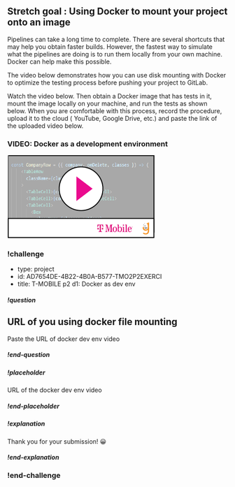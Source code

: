 ## Stretch goal : Using Docker to mount your project onto an image 


Pipelines can take a long time to complete. There are several shortcuts that may help you obtain faster builds.  However, the fastest way to simulate what the pipelines are doing is to run them locally from your own machine.  Docker can help make this possible. 

The video below demonstrates how you can use disk mounting with Docker to optimize the testing process before pushing your project to GitLab.

Watch the video below. Then obtain a Docker image that has tests in it, mount the image locally on your machine, and run the tests as shown below. When you are comfortable with this process, record the procedure, upload it to the cloud ( YouTube, Google Drive, etc.) and paste the link of the uploaded video below. 

### VIDEO: Docker as a development environment

[![](video-player.png)](https://drive.google.com/file/d/19xdt7p7m5XtNoZxlbnhmj0GzJgokpObc/view) 

### !challenge
* type: project
* id: AD7654DE-4B22-4B0A-B577-TMO2P2EXERCI
* title: T-MOBILE p2 d1: Docker as dev env

##### !question
## URL of you using docker file mounting
Paste the URL of docker dev env video
##### !end-question

##### !placeholder
URL of the docker dev env video
##### !end-placeholder

##### !explanation
Thank you for your submission! 😀
##### !end-explanation
### !end-challenge






 



